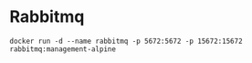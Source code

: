 # Rabbitmq

```
docker run -d --name rabbitmq -p 5672:5672 -p 15672:15672 rabbitmq:management-alpine
```

